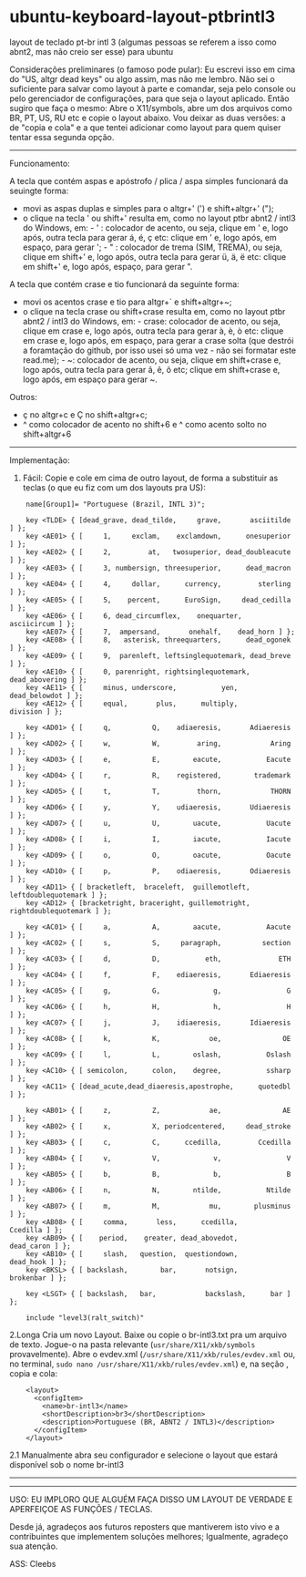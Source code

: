 # ubuntu-keyboard-layout-ptbrintl3

layout de teclado pt-br intl 3 (algumas pessoas se referem a isso como abnt2, mas não creio ser esse) para ubuntu

Considerações preliminares (o famoso pode pular):
Eu escrevi isso em cima do "US, altgr dead keys" ou algo assim, mas não me lembro.
Não sei o suficiente para salvar como layout à parte e comandar, seja pelo console ou pelo gerenciador de configurações, para que seja o layout aplicado.
Então sugiro que faça o mesmo: Abre o X11/symbols, abre um dos arquivos como BR, PT, US, RU etc e copie o layout abaixo.
Vou deixar as duas versões: a de "copia e cola" e a que tentei adicionar como layout para quem quiser tentar essa segunda opção.
____________________________________________________________________________________________________________________________________________________________________________________________________________________________________________________________________

Funcionamento:

A tecla que contém aspas e apóstrofo / plica / aspa simples funcionará da seuingte forma:
  -  movi as aspas duplas e simples para o altgr+' (') e shift+altgr+' (");
  -  o clique na tecla ' ou shift+' resulta em, como no layout ptbr abnt2 / intl3 do Windows, em:
    -  ' : colocador de acento, ou seja, clique em ' e, logo após, outra tecla para gerar á, é, ç etc:
           clique em ' e, logo após, em espaço, para gerar ';
    -  " : colocador de trema (SIM, TREMA), ou seja, clique em shift+' e, logo após, outra tecla para gerar ü, ä, ë etc:
           clique em shift+' e, logo após, espaço, para gerar ".

A tecla que contém crase e tio funcionará da seguinte forma:
  -  movi os acentos crase e tio para altgr+` e shift+altgr+~;
  -  o clique na tecla crase ou shift+crase resulta em, como no layout ptbr abnt2 / intl3 do Windows, em:
    -  crase: colocador de acento, ou seja, clique em crase e, logo após, outra tecla para gerar à, è, ò etc:
              clique em crase e, logo após, em espaço, para gerar a crase solta (que destrói a foramtação do github, por isso usei só uma vez - não sei formatar este read.me);
    -  ~: colocador de acento, ou seja, clique em shift+crase e, logo após, outra tecla para gerar ã, ẽ, õ etc;
          clique em shift+crase e, logo após, em espaço para gerar ~.
     
Outros:
  -  ç no altgr+c e Ç no shift+altgr+c;
  -  ^ como colocador de acento no shift+6 e ^ como acento solto no shift+altgr+6
____________________________________________________________________________________________________________________________________________________________________________________________________________________________________________________________________

Implementação:
  1. Fácil:
    Copie e cole em cima de outro layout, de forma a substituir as teclas (o que eu fiz com um dos layouts pra US):
```
    name[Group1]= "Portuguese (Brazil, INTL 3)";

    key <TLDE> { [dead_grave, dead_tilde,     grave,       asciitilde ] };
    key <AE01> { [	   1,     exclam,    exclamdown,      onesuperior ] };
    key <AE02> { [	   2,         at,   twosuperior, dead_doubleacute ] };
    key <AE03> { [	   3, numbersign, threesuperior,      dead_macron ] };
    key <AE04> { [	   4,     dollar,      currency,         sterling ] };
    key <AE05> { [	   5,    percent,      EuroSign,     dead_cedilla ] };
    key <AE06> { [     6, dead_circumflex,    onequarter,      asciicircum ] };
    key <AE07> { [	   7,  ampersand,       onehalf,	dead_horn ] };
    key <AE08> { [	   8,   asterisk, threequarters,      dead_ogonek ] };
    key <AE09> { [	   9,  parenleft, leftsinglequotemark, dead_breve ] };
    key <AE10> { [	   0, parenright, rightsinglequotemark, dead_abovering ] };
    key <AE11> { [     minus, underscore,           yen,    dead_belowdot ] };
    key <AE12> { [     equal,       plus,      multiply,         division ] };

    key <AD01> { [	   q,          Q,    adiaeresis,       Adiaeresis ] };
    key <AD02> { [	   w,          W,         aring,            Aring ] };
    key <AD03> { [	   e,          E,        eacute,           Eacute ] };
    key <AD04> { [	   r,          R,    registered,        trademark ] };
    key <AD05> { [	   t,          T,         thorn,            THORN ] };
    key <AD06> { [	   y,          Y,    udiaeresis,       Udiaeresis ] };
    key <AD07> { [	   u,          U,        uacute,           Uacute ] };
    key <AD08> { [	   i,          I,        iacute,           Iacute ] };
    key <AD09> { [	   o,          O,        oacute,           Oacute ] };
    key <AD10> { [	   p,          P,    odiaeresis,       Odiaeresis ] };
    key <AD11> { [ bracketleft,  braceleft,  guillemotleft, leftdoublequotemark ] };
    key <AD12> { [bracketright, braceright, guillemotright, rightdoublequotemark ] };

    key <AC01> { [	   a,          A,        aacute,           Aacute ] };
    key <AC02> { [	   s,          S,     paragraph,          section ] };
    key <AC03> { [	   d,          D,           eth,              ETH ] };
    key <AC04> { [	   f,          F,    ediaeresis,       Ediaeresis ] };
    key <AC05> { [	   g,          G,             g,                G ] };
    key <AC06> { [	   h,          H,             h,                H ] };
    key <AC07> { [	   j,          J,    idiaeresis,       Idiaeresis ] };
    key <AC08> { [	   k,          K,            oe,               OE ] };
    key <AC09> { [	   l,          L,        oslash,           Oslash ] };
    key <AC10> { [ semicolon,      colon,    degree,           ssharp ] };
    key <AC11> { [dead_acute,dead_diaeresis,apostrophe,      quotedbl ] };

    key <AB01> { [	   z,          Z,            ae,               AE ] };
    key <AB02> { [	   x,          X, periodcentered,     dead_stroke ] };
    key <AB03> { [	   c,          C,      ccedilla,         Ccedilla ] };
    key <AB04> { [	   v,          V,             v,                V ] };
    key <AB05> { [	   b,          B,             b,                B ] };
    key <AB06> { [	   n,          N,        ntilde,           Ntilde ] };
    key <AB07> { [	   m,          M,            mu,        plusminus ] };
    key <AB08> { [     comma,       less,      ccedilla,         Ccedilla ] };
    key <AB09> { [    period,    greater, dead_abovedot,       dead_caron ] };
    key <AB10> { [     slash,   question,  questiondown,        dead_hook ] };
    key <BKSL> { [ backslash,        bar,       notsign,        brokenbar ] };

    key <LSGT> { [ backslash,   bar,            backslash,      bar ] };

    include "level3(ralt_switch)"
```
  2.Longa
    Cria um novo Layout. Baixe ou copie o br-intl3.txt pra um arquivo de texto. Jogue-o na pasta relevante (```usr/share/X11/xkb/symbols``` provavelmente). Abre o evdev.xml (```/usr/share/X11/xkb/rules/evdev.xml``` ou, no terminal, ```sudo nano /usr/share/X11/xkb/rules/evdev.xml```) e, na seção <layoutList>, copia e cola:
```
    <layout>
      <configItem>
        <name>br-intl3</name>
        <shortDescription>br3</shortDescription>
        <description>Portuguese (BR, ABNT2 / INTL3)</description>
      </configItem>
    </layout>
```
  2.1  Manualmente abra seu configurador e selecione o layout que estará disponível sob o nome br-intl3
__________________________________________________________________________________________________________________________________
__________________________________________________________________________________________________________________________________  
USO:
EU IMPLORO QUE ALGUÉM FAÇA DISSO UM LAYOUT DE VERDADE E APERFEIÇOE AS FUNÇÕES / TECLAS.

Desde já, agradeços aos futuros reposters que mantiverem isto vivo e a contribuintes que implementem soluções melhores;
Igualmente, agradeço sua atenção.

ASS: Cleebs
